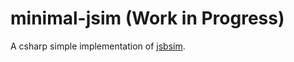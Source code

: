 # minimal-jsim (Work in Progress)
A csharp simple implementation of [jsbsim](https://github.com/JSBSim-Team/jsbsim).
